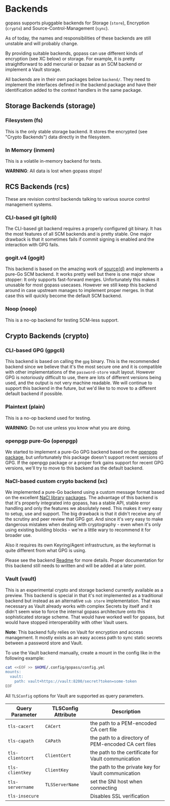 # Backends

gopass supports pluggable backends for Storage (`store`), Encryption (`crypto`) and Source-Control-Management (`sync`).

As of today, the names and responsibilities of these backends are still unstable and will probably change.

By providing suitable backends, gopass can use different kinds of encryption (see XC below) or storage.
For example, it is pretty straightforward to add mercurial or bazaar as an SCM backend or
implement a Vault storage.

All backends are in their own packages below `backend/`. They need to implement the
interfaces defined in the backend package and have their identification added to
the context handlers in the same package.

## Storage Backends (storage)

### Filesystem (fs)

This is the only stable storage backend. It stores the encrypted (see "Crypto Backends") data directly in the filesystem.

### In Memory (inmem)

This is a volatile in-memory backend for tests.

**WARNING**: All data is lost when gopass stops!

## RCS Backends (rcs)

These are revision control backends talking to various source control
management systems.

### CLI-based git (gitcli)

The CLI-based git backend requires a properly configured git binary. It has the
most features of all SCM backends and is pretty stable. One major drawback is that
it sometimes fails if commit signing is enabled and the interaction with GPG
fails.

### gogit.v4 (gogit)

This backend is based on the amazing work of [source{d}](https://sourced.tech/)
and implements a pure-Go SCM backend. It works pretty well but there is one major
show stopper: It only supports fast-forward merges. Unfortunately this makes
it unusable for most gopass usecases. However we still keep this backend around
in case upstream manages to implement proper merges. In that case this will
quickly become the default SCM backend.

### Noop (noop)

This is a no-op backend for testing SCM-less support.

## Crypto Backends (crypto)

### CLI-based GPG (gpgcli)

This backend is based on calling the `gpg` binary. This is the recommended backend
since we believe that it's the most secure one and it is compatible with
other implementations of the `password-store` vault layout. However GPG is notoriously
difficult to use, there are lots of different versions being used, and the
output is not very machine readable. We will continue to support this backend
in the future, but we'd like to to move to a different default backend if possible.

### Plaintext (plain)

This is a no-op backend used for testing.

**WARNING**: Do not use unless you know what you are doing.

### openpgp pure-Go (openpgp)

We started to implement a pure-Go GPG backend based on the [openpgp package](https://godoc.org/golang.org/x/crypto/openpgp),
but unfortunately this package doesn't support recent versions of GPG.
If the openpgp package or a proper fork gains support for recent GPG versions,
we'll try to move to this backend as the default backend.

### NaCl-based custom crypto backend (xc)

We implemented a pure-Go backend using a custom message format based on the excellent
[NaCl library](https://nacl.cr.yp.to/) [packages](https://godoc.org/golang.org/x/crypto/nacl).
The advantage of this backend is that it's properly integrated into gopass, has a stable API,
stable error handling and only the features we absolutely need. This makes it
very easy to setup, use and support. The big drawback is that it didn't receive
any of the scrutiny and peer review that GPG got. And since it's very easy to
make dangerous mistakes when dealing with cryptography - even when it's only
using existing building blocks - we're a little wary to recommend it for broader use.

Also it requires its own Keyring/Agent infrastructure, as the keyformat is quite
different from what GPG is using.

Please see the backend [Readme](https://github.com/gopasspw/gopass/blob/master/pkg/backend/crypto/xc/README.md) for more details. Proper documentation for this
backend still needs to written and will be added at a later point.

### Vault (vault)

This is an experimental crypto and storage backend currently available as a
preview. This backend is special in that it's not implemented as a traditional
backend but instead as an alternative `sub store` implementation. That was
necessary as Vault already works with complex Secrets by itself and it didn't
seem wise to force the internal gopass architecture onto this sophisticated
storage scheme. That would have worked well for gopass, but would have stopped
interoperability with other Vault users.

**Note**: This backend fully relies on Vault for encryption and access
management. It mostly exists as an easy access path to sync static secrets
between a password store and Vault.

To use the Vault backend manually, create a mount in the config like in the
following example:

```bash
cat <<EOF >> $HOME/.config/gopass/config.yml
mounts:
  vault:
    path: vault+https://vault:8200/secret?token=some-token
EOF
```

All `TLSConfig` options for Vault are supported as query parameters.

| **Query Parameter** | **TLSConfig Attribute** | Description |
| ------------------- | ----------------------- | ----------- |
| `tls-cacert` | `CACert` | the path to a PEM-encoded CA cert file |
| `tls-capath` | `CAPath` | the path to a directory of PEM-encoded CA cert files |
| `tls-clientcert` | `ClientCert` | the path to the certificate for Vault communication |
| `tls-clientkey` | `ClientKey` | the path to the private key for Vault communication |
| `tls-servername` | `TLSServerName` | set the SNI host when connecting |
| `tls-insecure` | | Disables SSL verification |
